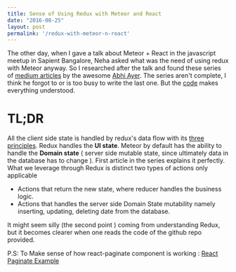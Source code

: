 ```yaml
---
title: Sense of Using Redux with Meteor and React
date: "2016-08-25"
layout: post
permalink: '/redux-with-meteor-n-react'
---
```


The other day, when I gave a talk about Meteor + React in the javascript meetup in Sapient Bangalore, Neha asked what was the need of using redux with Meteor anyway. So I researched after the talk and found these series of [medium articles](https://medium.com/modern-user-interfaces/how-we-redux-part-1-introduction-18a24c3b7efe#.g2fof11i7) by the awesome [Abhi Ayer](https://twitter.com/AbhiAiyer). The series aren't complete, I think he forgot to or is too busy to write the last one. But the [code](https://github.com/abhiaiyer91/How-We-Redux-Todos)  makes everything understood.

# TL;DR

All the client side state is handled by redux's data flow with its [three principles](https://github.com/reactjs/redux/blob/master/docs/introduction/ThreePrinciples.md). Redux handles the **UI state**. Meteor by default has the ability to handle the **Domain state** ( server side mutable state, since ultimately data in the database has to change ). First article in the series explains it perfectly. What we leverage through Redux is distinct two types of actions only applicable

- Actions that return the new state, where reducer handles the business logic.
- Actions that handles the server side Domain State mutability namely inserting, updating, deleting date from the database.

It might seem silly (the second point ) coming from understanding Redux, but it becomes clearer when one reads the code of the github repo provided.

P.S: To Make sense of how react-paginate component is working : [React Paginate Example](https://github.com/AdeleD/react-paginate/blob/master/demo/js/demo.js)
